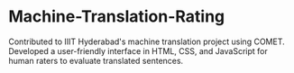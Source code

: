 # Machine-Translation-Rating

Contributed to IIIT Hyderabad's machine translation project using COMET. Developed a user-friendly interface in HTML, CSS, and JavaScript for human raters to evaluate translated sentences. 
